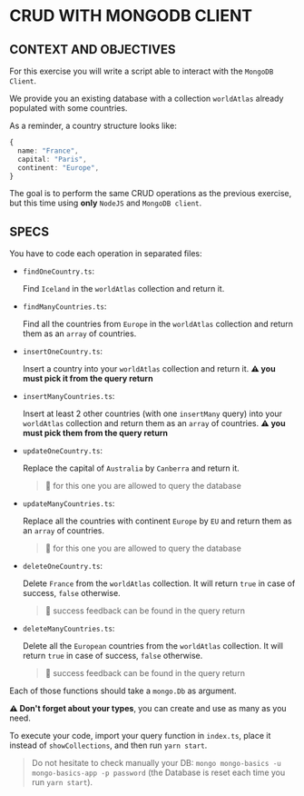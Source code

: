 # CRUD WITH MONGODB CLIENT

## CONTEXT AND OBJECTIVES

For this exercise you will write a script able to interact with the `MongoDB Client`.

We provide you an existing database with a collection `worldAtlas` already populated with some countries.

As a reminder, a country structure looks like:

```typescript
{
  name: "France",
  capital: "Paris",
  continent: "Europe",
}
```

The goal is to perform the same CRUD operations as the previous exercise, but this time using **only** `NodeJS` and `MongoDB client`.

## SPECS

You have to code each operation in separated files:

- `findOneCountry.ts`:

  Find `Iceland` in the `worldAtlas` collection and return it.

- `findManyCountries.ts`:

  Find all the countries from `Europe` in the `worldAtlas` collection and return them as an `array` of countries.

- `insertOneCountry.ts`:

  Insert a country into your `worldAtlas` collection and return it. **⚠️ you must pick it from the query return**

- `insertManyCountries.ts`:

  Insert at least 2 other countries (with one `insertMany` query) into your `worldAtlas` collection and return them as an `array` of countries. **⚠️ you must pick them from the query return**

- `updateOneCountry.ts`:

  Replace the capital of `Australia` by `Canberra` and return it.
  > 🔎 for this one you are allowed to query the database

- `updateManyCountries.ts`:

  Replace all the countries with continent `Europe` by `EU` and return them as an `array` of countries.
  > 🔎 for this one you are allowed to query the database

- `deleteOneCountry.ts`:

  Delete `France` from the `worldAtlas` collection. It will return `true` in case of success, `false` otherwise.
  > 🔎 success feedback can be found in the query return

- `deleteManyCountries.ts`:

  Delete all the `European` countries from the `worldAtlas` collection. It will return `true` in case of success, `false` otherwise.
  > 🔎 success feedback can be found in the query return

Each of those functions should take a `mongo.Db` as argument.

**⚠️ Don't forget about your types**, you can create and use as many as you need.

To execute your code, import your query function in `index.ts`, place it instead of `showCollections`, and then run `yarn start`.

> Do not hesitate to check manually your DB: `mongo mongo-basics -u mongo-basics-app -p password` (the Database is reset each time you run `yarn start`).
